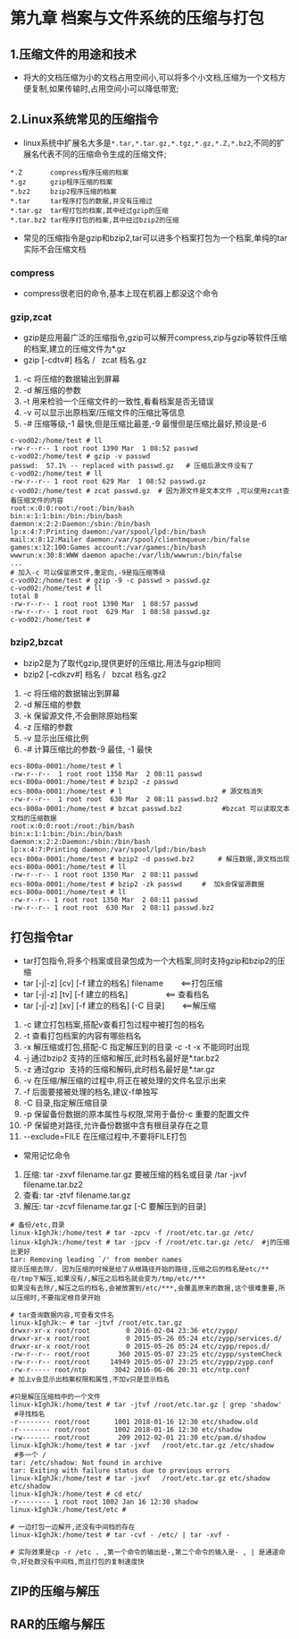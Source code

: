 # 第九章 档案与文件系统的压缩与打包


## 1.压缩文件的用途和技术

* 将大的文档压缩为小的文档占用空间小,可以将多个小文档,压缩为一个文档方便复制,如果传输时,占用空间小可以降低带宽;

## 2.Linux系统常见的压缩指令

* linux系统中扩展名大多是`*.tar,*.tar.gz,*.tgz,*.gz,*.Z,*.bz2`,不同的扩展名代表不同的压缩命令生成的压缩文件;
```
*.Z       compress程序压缩的档案
*.gz      gzip程序压缩的档案 
*.bz2     bzip2程序压缩的档案
*.tar     tar程序打包的数据,并没有压缩过
*.tar.gz  tar程打包的档案,其中经过gzip的压缩
*.tar.bz2 tar程序打包的档案,其中经过bzip2的压缩
```
* 常见的压缩指令是gzip和bzip2,tar可以进多个档案打包为一个档案,单纯的tar实际不会压缩文档

### compress

* compress很老旧的命令,基本上现在机器上都没这个命令

### gzip,zcat

* gzip是应用最广泛的压缩指令,gzip可以解开compress,zip与gzip等软件压缩的档案,建立的压缩文件为*.gz
* gzip [-cdtv#] 档名  /   zcat 档名.gz
1. -c 将压缩的数据输出到屏幕
2. -d 解压缩的参数
3. -t 用来检验一个压缩文件的一致性,看看档案是否无错误
4. -v 可以显示出原档案/压缩文件的压缩比等信息
5. -# 压缩等级,-1 最快,但是压缩比最差,-9 最慢但是压缩比最好,预设是-6

```
c-vod02:/home/test # ll
-rw-r--r-- 1 root root 1390 Mar  1 08:52 passwd
c-vod02:/home/test # gzip -v passwd
passwd:  57.1% -- replaced with passwd.gz   # 压缩后源文件没有了
c-vod02:/home/test # ll
-rw-r--r-- 1 root root 629 Mar  1 08:52 passwd.gz
c-vod02:/home/test # zcat passwd.gz  # 因为源文件是文本文件 ,可以使用zcat查看压缩文件的内容
root:x:0:0:root:/root:/bin/bash
bin:x:1:1:bin:/bin:/bin/bash
daemon:x:2:2:Daemon:/sbin:/bin/bash
lp:x:4:7:Printing daemon:/var/spool/lpd:/bin/bash
mail:x:8:12:Mailer daemon:/var/spool/clientmqueue:/bin/false
games:x:12:100:Games account:/var/games:/bin/bash
wwwrun:x:30:8:WWW daemon apache:/var/lib/wwwrun:/bin/false
...
# 加入-c 可以保留原文件,重定向,-9是指压缩等级
c-vod02:/home/test # gzip -9 -c passwd > passwd.gz
c-vod02:/home/test # ll
total 8
-rw-r--r-- 1 root root 1390 Mar  1 08:57 passwd
-rw-r--r-- 1 root root  629 Mar  1 08:58 passwd.gz
c-vod02:/home/test #
```

### bzip2,bzcat

* bzip2是为了取代gzip,提供更好的压缩比.用法与gzip相同
* bzip2 [-cdkzv#] 档名  /   bzcat 档名.gz2
1. -c 将压缩的数据输出到屏幕
2. -d 解压缩的参数
3. -k 保留源文件,不会删除原始档案
4. -z 压缩的参数
5. -v 显示出压缩比例
6. -# 计算压缩比的参数-9 最佳, -1 最快

```
ecs-800a-0001:/home/test # l
-rw-r--r--  1 root root 1350 Mar  2 08:11 passwd
ecs-800a-0001:/home/test # bzip2 -z passwd
ecs-800a-0001:/home/test # l                         # 源文档消失
-rw-r--r--  1 root root  630 Mar  2 08:11 passwd.bz2
ecs-800a-0001:/home/test # bzcat passwd.bz2          #bzcat 可以读取文本文档的压缩数据
root:x:0:0:root:/root:/bin/bash
bin:x:1:1:bin:/bin:/bin/bash
daemon:x:2:2:Daemon:/sbin:/bin/bash
lp:x:4:7:Printing daemon:/var/spool/lpd:/bin/bash
ecs-800a-0001:/home/test # bzip2 -d passwd.bz2      # 解压数据,源文档出现
ecs-800a-0001:/home/test # ll                      
-rw-r--r-- 1 root root 1350 Mar  2 08:11 passwd
ecs-800a-0001:/home/test # bzip2 -zk passwd     #  加k会保留源数据
ecs-800a-0001:/home/test # ll
-rw-r--r-- 1 root root 1350 Mar  2 08:11 passwd
-rw-r--r-- 1 root root  630 Mar  2 08:11 passwd.bz2
```
## 打包指令tar

* tar打包指令,将多个档案或目录包成为一个大档案,同时支持gzip和bzip2的压缩
* tar [-j|-z] [cv] [-f 建立的档名] filename        <==打包压缩
* tar [-j|-z] [tv] [-f 建立的档名]                 <== 查看档名
* tar [-j|-z] [xv] [-f 建立的档名] [-C 目录]        <==解压缩
1. -c 建立打包档案,搭配v查看打包过程中被打包的档名
2. -t 查看打包档案的内容有哪些档名
3. -x 解压缩或打包,搭配-C 指定解压到的目录 -c -t -x 不能同时出现
4. -j 通过bzip2 支持的压缩和解压,此时档名最好是*.tar.bz2
5. -z 通过gzip  支持的压缩和解码,此时档名最好是*.tar.gz
6. -v 在压缩/解压缩的过程中,将正在被处理的文件名显示出来
7. -f 后面要接被处理的档名,建议-f单独写
8. -C 目录,指定解压缩目录
9. -p 保留备份数据的原本属性与权限,常用于备份-c 重要的配置文件
10. -P 保留绝对路径,允许备份数据中含有根目录存在之意
11. --exclude=FILE 在压缩过程中,不要将FILE打包

* 常用记忆命令
1. 压缩: tar -zxvf filename.tar.gz 要被压缩的档名或目录 /tar -jxvf filename.tar.bz2
2. 查看: tar -ztvf filename.tar.gz 
3. 解压: tar -zcvf filename.tar.gz [-C 要解压到的目录]

```
# 备份/etc,目录
linux-kIghJk:/home/test # tar -zpcv -f /root/etc.tar.gz /etc/
linux-kIghJk:/home/test # tar -jpcv -f /root/etc.tar.gz /etc/  #j的压缩比更好
tar: Removing leading `/' from member names
提示压缩去除/. 因为压缩的时候是给了从根路径开始的路径,压缩之后的档名是etc/**
在/tmp下解压,如果没有/,解压之后档名就会变为/tmp/etc/***
如果没有去除/,解压之后的档名,会被放置到/etc/***,会覆盖原来的数据,这个很难重要,所以压缩时,不要指定根目录开始

# tar查询数据内容,可查看文件名 
linux-kIghJk:~ # tar -jtvf /root/etc.tar.gz   
drwxr-xr-x root/root         0 2016-02-04 23:36 etc/zypp/
drwxr-xr-x root/root         0 2015-05-26 05:24 etc/zypp/services.d/
drwxr-xr-x root/root         0 2015-05-26 05:24 etc/zypp/repos.d/
-rw-r--r-- root/root       360 2015-05-07 23:25 etc/zypp/systemCheck
-rw-r--r-- root/root     14949 2015-05-07 23:25 etc/zypp/zypp.conf
-rw-r----- root/ntp       3042 2016-06-06 20:31 etc/ntp.conf
# 加上v会显示出档案权限和属性,不加v只是显示档名

#只是解压压缩档中的一个文件
linux-kIghJk:/home/test # tar -jtvf /root/etc.tar.gz | grep 'shadow'  #寻找档名
-r-------- root/root      1001 2018-01-16 12:30 etc/shadow.old
-r-------- root/root      1002 2018-01-16 12:30 etc/shadow
-rw------- root/root       209 2012-02-01 21:30 etc/pam.d/shadow  
linux-kIghJk:/home/test # tar -jxvf   /root/etc.tar.gz /etc/shadow    #多一个 /
tar: /etc/shadow: Not found in archive
tar: Exiting with failure status due to previous errors
linux-kIghJk:/home/test # tar -jxvf   /root/etc.tar.gz etc/shadow
etc/shadow
linux-kIghJk:/home/test # cd etc/
-r-------- 1 root root 1002 Jan 16 12:30 shadow
linux-kIghJk:/home/test/etc #

# 一边打包一边解开,还没有中间档的存在
linux-kIghJk:/home/test # tar -cvf - /etc/ | tar -xvf -

# 实际效果是cp -r /etc . ,第一个命令的输出是-,第二个命令的输入是- , | 是通道命令,好处数没有中间档,而且打包的复制速度快
```

## ZIP的压缩与解压

## RAR的压缩与解压

